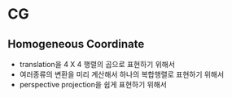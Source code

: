 # CG

## Homogeneous Coordinate

- translation을 4 X 4 행렬의 곱으로 표현하기 위해서
- 여러종류의 변환을 미리 계산해서 하나의 복합행렬로 표현하기 위해서
- perspective projection을 쉽게 표현하기 위해서
